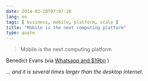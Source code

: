 ```yaml
---
date: 2014-02-20T07:07:28
lang: en
tags: [ business, mobile, platform, scale ]
title: "Mobile is the next computing platform"
type: quote
---
```


> Mobile is the next computing platform

Benedict Evans (via [Whatsapp and
\$19bn](http://ben-evans.com/benedictevans/2014/2/19/whatsapp-and-19bn#disqus_thread)
)

*... and it is several times larger than the desktop internet.*

